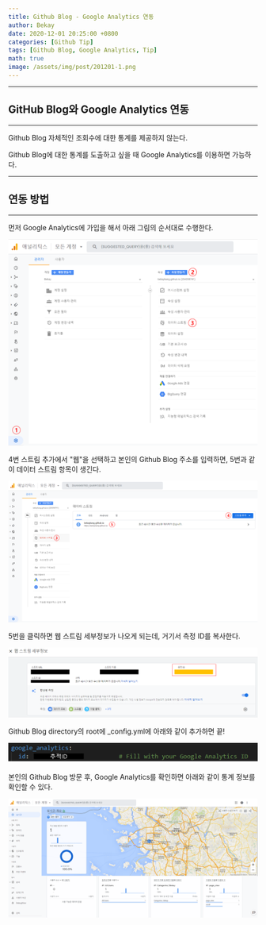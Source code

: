 ```yaml
---
title: Github Blog - Google Analytics 연동
author: Bekay
date: 2020-12-01 20:25:00 +0800
categories: [Github Tip]
tags: [Github Blog, Google Analytics, Tip]
math: true
image: /assets/img/post/201201-1.png
---
```



---
## GitHub Blog와 Google Analytics 연동
---
Github Blog 자체적인 조회수에 대한 통계를 제공하지 않는다.

Github Blog에 대한 통계를 도출하고 싶을 때 Google Analytics를 이용하면 가능하다.


---
## 연동 방법
---
먼저 Google Analytics에 가입을 해서 아래 그림의 순서대로 수행한다.

![Desktop View](/assets/img/post/201201-2.png)

4번 스트림 추가에서 "웹"을 선택하고 본인의 Github Blog 주소를 입력하면, 5번과 같이 데이터 스트림 항목이 생긴다.

![Desktop View](/assets/img/post/201201-3.png)

5번을 클릭하면 웹 스트림 세부정보가 나오게 되는데, 거기서 측정 ID를 복사한다.

![Desktop View](/assets/img/post/201201-4.png)

Github Blog directory의 root에 _config.yml에 아래와 같이 추가하면 끝!

![Desktop View](/assets/img/post/201201-5.png)

본인의 Github Blog 방문 후, Google Analytics를 확인하면 아래와 같이 통계 정보를 확인할 수 있다.

![Desktop View](/assets/img/post/201201-6.png)